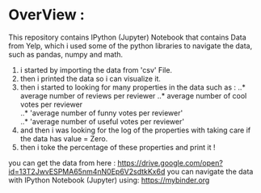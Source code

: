 # OverView : 

This repository contains IPython (Jupyter) Notebook that contains Data from Yelp, which i used some of the python libraries to navigate the data, such as pandas, numpy and math.

1. i started by importing the data from 'csv' File.
2. then i printed the data so i can visualize it.
3. then i started to looking for many properties in the data such as : 
..* average number of reviews per reviewer
..* average number of cool votes per reviewer  
..* 'average number of funny votes per reviewer'  
..* 'average number of useful votes per reviewer'  
4. and then i was looking for the log of the properties with taking care if the data has value = Zero.
5. then i toke the percentage of these properties and print it !


you can get the data from here : https://drive.google.com/open?id=13T2JwvESPMA65nm4nN0Ep6V2sdtkKx6d
you can navigate the data with IPython Notebook (Jupyter) using: https://mybinder.org
